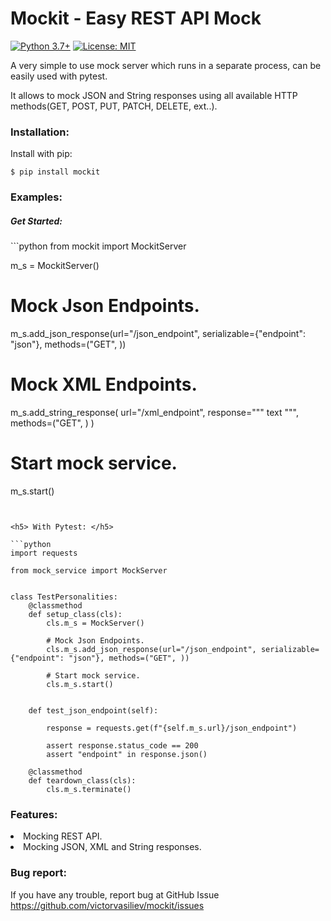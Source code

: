 <h1>Mockit - Easy REST API Mock</h1>

[![Python 3.7+](https://img.shields.io/badge/python-3.7+-blue.svg)](https://www.python.org/downloads/)
[![License: MIT](https://img.shields.io/badge/License-MIT-yellow.svg)](https://opensource.org/licenses/MIT)

A very simple to use mock server which runs in a separate process,
 can be easily used with pytest.

It allows to mock JSON and String responses using all available HTTP methods(GET, POST, PUT, PATCH, DELETE, ext..).



<h3>Installation:</h3>

Install with pip:
```buildoutcfg
$ pip install mockit
```


<h3>Examples:</h3>
<h5> Get Started: </h5>
```python
from mockit import MockitServer


m_s = MockitServer()

# Mock Json Endpoints.
m_s.add_json_response(url="/json_endpoint", serializable={"endpoint": "json"}, methods=("GET", ))

# Mock XML Endpoints.
m_s.add_string_response(
    url="/xml_endpoint",
    response="""
    <xml-tag>
        <tag>text</tag>
    </xml-tag>
""", methods=("GET", )
)

# Start mock service.
m_s.start()
```


<h5> With Pytest: </h5> 

```python
import requests

from mock_service import MockServer


class TestPersonalities:
    @classmethod
    def setup_class(cls):
        cls.m_s = MockServer()

        # Mock Json Endpoints.
        cls.m_s.add_json_response(url="/json_endpoint", serializable={"endpoint": "json"}, methods=("GET", ))

        # Start mock service.
        cls.m_s.start()


    def test_json_endpoint(self):

        response = requests.get(f"{self.m_s.url}/json_endpoint")

        assert response.status_code == 200
        assert "endpoint" in response.json()

    @classmethod
    def teardown_class(cls):
        cls.m_s.terminate()
```

<h3>Features:</h3>
<li>Mocking REST API.</li>
<li>Mocking JSON, XML and String responses.</li>


<h3>Bug report:</h3>

If you have any trouble, report bug at GitHub Issue https://github.com/victorvasiliev/mockit/issues
